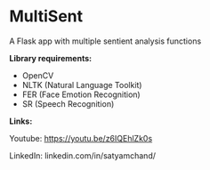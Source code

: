# MultiSent
A Flask app with multiple sentient analysis functions



**Library requirements:**
- OpenCV
- NLTK (Natural Language Toolkit)
- FER  (Face Emotion Recognition)
- SR   (Speech Recognition)



**Links:**

Youtube:  https://youtu.be/z6IQEhlZk0s

LinkedIn: linkedin.com/in/satyamchand/
